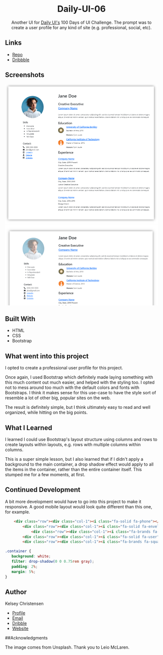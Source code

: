 <h1 align="center">Daily-UI-06</h1>

<p align="center">
Another UI for <a href="https://www.dailyui.co/">Daily UI's</a> 100 Days of UI Challenge. 
The prompt was to create a user profile for any kind of site (e.g. professional, social, etc). 
</p>

## Links

- [Repo](https://github.com/kelseychristensen/Daily-UI-06.git "Daily-UI-06 Repo")
- [Dribbble](https://dribbble.com/shots/19932909-Daily-UI-Day-6-User-Profile "Daily-UI-06 Dribbble Snapshot")


## Screenshots

![Home Page](screenshot.png "Home Page")
![Active State for Image](active-state-img.png "Active State")

## Built With

- HTML
- CSS
- Bootstrap

## What went into this project

I opted to create a professional user profile for this project.

Once again, I used Bootstrap which definitely made laying something with this much content out much easier, 
and helped with the styling too. I opted not to mess around too much with the default colors
and fonts with Bootstraps. I think it makes sense for this use-case to have the style sort of 
resemble a lot of other big, popular sites on the web.

The result is definitely simple, but I think ultimately easy to read and well organized, 
while hitting on the big points. 


## What I Learned 

I learned I could use Bootstrap's layout structure using columns and rows to 
create layouts within layouts, e.g. rows with multiple columns within columns.

This is a super simple lesson, but I also learned that if I didn't apply
a background to the main container, a drop shadow effect would apply to 
all the items in the container, rather than the entire container itself. 
This stumped me for a few moments, at first.

## Continued Development

A bit more development would have to go into this project to make it responsive. A good mobile 
layout would look quite different than this one, for example. 

```html
    <div class="row"><div class="col-1"><i class="fa-solid fa-phone"></i></div><div class="col-11">(555) 555-5555</div></div>
        <div class="row"><div class="col-1"><i class="fa-solid fa-envelope"></i></div><div class="col-11">jdoe@gmail.com</div></div>
            <div class="row"><div class="col-1"><i class="fa-brands fa-linkedin"></i></div><div class="col-11"><a href="#">LinkedIn</a></div></div>
        <div class="row"><div class="col-1"><i class="fa-solid fa-user"></i></div><div class="col-11"><a href="#">Website</a></div></div>
        <div class="row"><div class="col-1"><i class="fa-brands fa-square-dribbble"></i></div><div class="col-11"><a href="#">Dribbble</a></div></div>

```
```css
.container {
   background: white;
   filter: drop-shadow(0 0 0.75rem gray);
   padding: 2%;
   margin: 5%;
}
```

## Author

Kelsey Christensen

- [Profile](https://github.com/kelseychristensen "Kelsey Christensen")
- [Email](mailto:kelsey.c.christensen@gmail.com?subject=Hi "Get in touch")
- [Dribble](https://dribbble.com/kelseychristensen "Dribbble")
- [Website](http://kelseychristensen.com/ "GitHub")

##Acknowledgments

The image comes from Unsplash. Thank you to Leio McLaren.